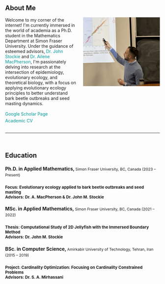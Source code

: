 <h2>About Me</h2>

<div style="display: flex; align-items: center; justify-content: space-between; align-items: flex-start;">

<!-- Text Section -->
<div style="flex: 1; margin-right: 20px;">
Welcome to my corner of the internet! I'm currently immersed in the world of academia as a Ph.D. student in the Mathematics Department at Simon Fraser University. Under the guidance of esteemed advisors, <a href="https://www.sfu.ca/~jstockie/" target="_blank" style="text-decoration: none; color: #009999;">Dr. John Stockie</a> and <a href="https://amacp.github.io" target="_blank" style="text-decoration: none; color: #009999;">Dr. Ailene MacPherson</a>, I'm passionately delving into research at the intersection of epidemiology, evolutionary ecology, and theoretical biology, with a focus on applying evolutionary ecology principles to better understand bark beetle outbreaks and seed masting dynamics.<br><br>
<a href="https://scholar.google.com/citations?user=wQ4KU-YAAAAJ&hl=en" target="_blank" style="text-decoration: none; color: #009999;">Google Scholar Page</a><br>
<div style="margin-top: 5px;">
<a href="CV.pdf" target="_blank" style="text-decoration: none; color: #009999;">Academic CV</a>
</div>
</div>

 <!-- Image Section -->
 <div style="text-align: center; flex: 0 0 250px;">
 <img src="defence.png" alt="Mahdi Salehzadeh" style="max-width: 250px; margin-bottom: 20px;">
 </div>

 </div><br>

---
<br>

<h2> Education </h2>

<div>
  <h3 style="font-size:1.1em; font-weight: bold; margin-bottom: 0.2em;">Ph.D. in Applied Mathematics, 
  <span style="font-size: 0.8em; font-weight: normal;">Simon Fraser University, BC, Canada (2023 – Present)</span><h3>
  <p style="font-size: 0.8em; margin-top: 0;"><strong>Focus:</strong> Evolutionary ecology applied to bark beetle outbreaks and seed     masting<br>
  <strong>Advisors:</strong> Dr. A. MacPherson & Dr. John M. Stockie</p>

  <h3 style="font-size:1.1em; font-weight: bold; margin-bottom: 0.2em;">MSc. in Applied Mathematics, 
  <span style="font-size: 0.8em; font-weight: normal;">Simon Fraser University, BC, Canada (2021 – 2022)</span><h3>
  <p style="font-size: 0.8em; margin-top: 0;"><strong>Thesis:</strong> Computational Study of 2D Jellyfish with the Immersed Boundary    Method<br>
  <strong>Advisors:</strong> Dr. John M. Stockie</p>

  <h3 style="font-size:1.1em; font-weight: bold; margin-bottom: 0.2em;">BSc. in Computer Science, 
  <span style="font-size: 0.8em; font-weight: normal;">Amirkabir University of Technology, Tehran, Iran (2015 – 2019)</span><h3>
  <p style="font-size: 0.8em; margin-top: 0;"><strong>Project:</strong> Cardinality Optimization: Focusing on Cardinality Constrained    Problems<br>
  <strong>Advisors:</strong> Dr. S. A. Mirhassani</p>
</div>
